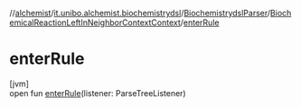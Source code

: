 //[alchemist](../../../../index.md)/[it.unibo.alchemist.biochemistrydsl](../../index.md)/[BiochemistrydslParser](../index.md)/[BiochemicalReactionLeftInNeighborContextContext](index.md)/[enterRule](enter-rule.md)

# enterRule

[jvm]\
open fun [enterRule](enter-rule.md)(listener: ParseTreeListener)

